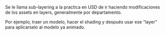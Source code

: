 Se le llama sub-layering a la practica en USD de ir haciendo modificaciones de los assets en layers, generalmente por departamento.

Por ejemplo, traer un modelo, hacer el shading y después usar ese "layer" para aplicarselo al modelo ya animado.
